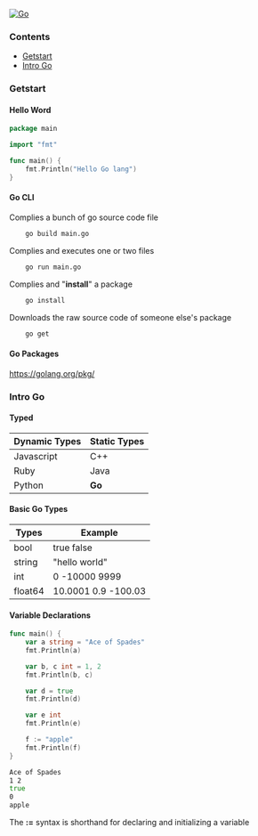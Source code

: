[![Go](https://golang.org/lib/godoc/images/go-logo-blue.svg)](https://golang.org)

### Contents

- [Getstart](#getstart)
- [Intro Go](#intro_go)

### <a name="getstart"></a>Getstart

#### Hello Word

```go
package main

import "fmt"

func main() {
	fmt.Println("Hello Go lang")
}
```

#### Go CLI

Complies a bunch of go source code file

```zsh
    go build main.go
```

Complies and executes one or two files

```zsh
    go run main.go
```

Complies and "**install**" a package

```zsh
    go install
```

Downloads the raw source code of someone else's package

```zsh
    go get
```

#### Go Packages

https://golang.org/pkg/

<a name="intro_go"></a>

### <a name="intro_go"></a>Intro Go

#### Typed

| Dynamic Types | Static Types |
| ------------- | ------------ |
| Javascript    | C++          |
| Ruby          | Java         |
| Python        | **Go**       |

#### Basic Go Types

| Types   | Example             |
| ------- | ------------------- |
| bool    | true false          |
| string  | "hello world"       |
| int     | 0 -10000 9999       |
| float64 | 10.0001 0.9 -100.03 |

#### Variable Declarations

```go
func main() {
	var a string = "Ace of Spades"
	fmt.Println(a)

	var b, c int = 1, 2
	fmt.Println(b, c)

	var d = true
	fmt.Println(d)

	var e int
	fmt.Println(e)

	f := "apple"
	fmt.Println(f)
}
```

```zsh
Ace of Spades
1 2
true
0
apple
```

The **:=** syntax is shorthand for declaring and initializing a variable
